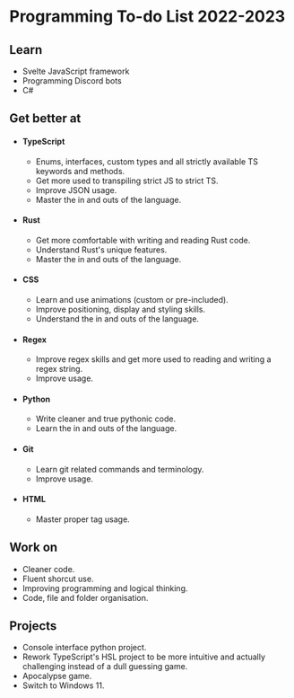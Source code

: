 # Programming To-do List 2022-2023

## Learn

- Svelte JavaScript framework
- Programming Discord bots
- C#

## Get better at

- #### TypeScript
    - Enums, interfaces, custom types and all strictly available TS keywords and methods.
    - Get more used to transpiling strict JS to strict TS.
    - Improve JSON usage.
    - Master the in and outs of the language.
- #### Rust
    - Get more comfortable with writing and reading Rust code.
    - Understand Rust's unique features.
    - Master the in and outs of the language.
- #### CSS
    - Learn and use animations (custom or pre-included).
    - Improve positioning, display and styling skills.
    - Understand the in and outs of the language.
- #### Regex
    - Improve regex skills and get more used to reading and writing a regex string.
    - Improve usage.
- #### Python
    - Write cleaner and true pythonic code.
    - Learn the in and outs of the language.
- ####  Git
    - Learn git related commands and terminology.
    - Improve usage.
- #### HTML
    - Master proper tag usage.

## Work on

- Cleaner code.
- Fluent shorcut use.
- Improving programming and logical thinking.
- Code, file and folder organisation.

## Projects

- Console interface python project.
- Rework TypeScript's HSL project to be more intuitive and actually challenging instead of a dull guessing game.
- Apocalypse game.
- Switch to Windows 11.
